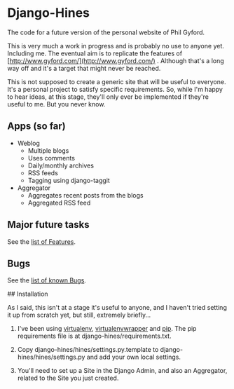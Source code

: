 # Django-Hines

The code for a future version of the personal website of Phil Gyford.

This is very much a work in progress and is probably no use to anyone yet. Including me. The eventual aim is to replicate the features of [http://www.gyford.com/](http://www.gyford.com/) . Although that's a long way off and it's a target that might never be reached.

This is not supposed to create a generic site that will be useful to everyone. It's a personal project to satisfy specific requirements. So, while I'm happy to hear ideas, at this stage, they'll only ever be implemented if they're useful to me. But you never know.

## Apps (so far)

* Weblog
    * Multiple blogs
    * Uses comments
    * Daily/monthly archives
    * RSS feeds
    * Tagging using django-taggit
* Aggregator
    * Aggregates recent posts from the blogs
    * Aggregated RSS feed

## Major future tasks

See the [list of Features](http://github.com/philgyford/django-hines/issues/labels/Features).

## Bugs

See the [list of known Bugs](http://github.com/philgyford/django-hines/issues/labels/Bugs).

## Installation

As I said, this isn't at a stage it's useful to anyone, and I haven't 
tried setting it up from scratch yet, but still, extremely briefly...

1. I've been using [virtualenv](http://pypi.python.org/pypi/virtualenv),  [virtualenvwrapper](http://www.doughellmann.com/projects/virtualenvwrapper/) and [pip](http://pip.openplans.org/). The pip requirements file is at django-hines/requirements.txt.

2. Copy django-hines/hines/settings.py.template to django-hines/hines/settings.py and add your own local settings.

3. You'll need to set up a Site in the Django Admin, and also an Aggregator, related to the Site you just created.
